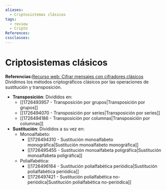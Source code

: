 ```yaml
---
aliases:
  - Criptosistemas clásicos
tags:
  - review
  - Cripto
References: 
cssclasses:
---
```

# Criptosistemas clásicos
**Referencias:**[Recurso web: Cifrar mensajes con cifradores clásicos](https://www.cryptool.org/en/cto/)
Dividimos los métodos criptográficos clásicos por las operaciones de sustitución y transposición. 
+ **Transposición**: Divididos en:
	+ [[1726493957 - Transposición por grupos|Transposición por grupos]]
	+ [[1726494070 - Transposición por series|Transposición por series]]
	+ [[1726494186 - Transposición por columnas|Transposición por columnas]]
+ **Sustitución**: Divididos a su vez en: 
	+ Monoalfabeto:
		+ [[1726494310 - Sustitución monoalfabeto monográfica|Sustitución monoalfabeto monográfica]] 
		+ [[1726495455 - Sustitución monoalfabeta poligráfica|Sustitución monoalfabeta poligráfica]]
	+ Polialfabética:
		+ [[1726496164 - Sustitución polialfabética periódica|Sustitución polialfabética periódica]]
		+ [[1726497421 - Sustitución polialfabética no-periódica|Sustitución polialfabética no-periódica]]
